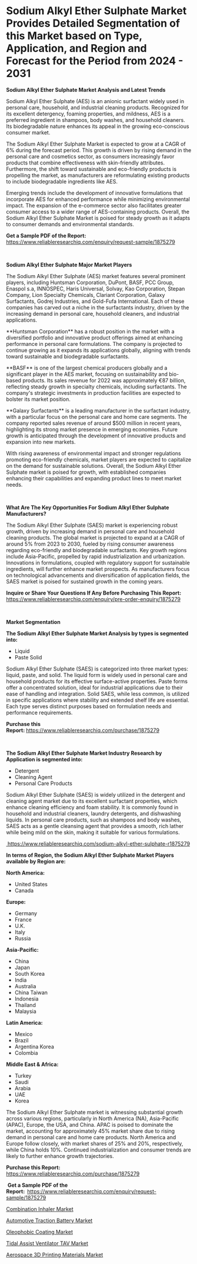 <p><h1>Sodium Alkyl Ether Sulphate Market Provides Detailed Segmentation of this Market based on Type, Application, and Region and Forecast for the Period from 2024 - 2031</h1></p><p><strong>Sodium Alkyl Ether Sulphate Market Analysis and Latest Trends</strong></p>
<p><p>Sodium Alkyl Ether Sulphate (AES) is an anionic surfactant widely used in personal care, household, and industrial cleaning products. Recognized for its excellent detergency, foaming properties, and mildness, AES is a preferred ingredient in shampoos, body washes, and household cleaners. Its biodegradable nature enhances its appeal in the growing eco-conscious consumer market.</p><p>The Sodium Alkyl Ether Sulphate Market is expected to grow at a CAGR of 6% during the forecast period. This growth is driven by rising demand in the personal care and cosmetics sector, as consumers increasingly favor products that combine effectiveness with skin-friendly attributes. Furthermore, the shift toward sustainable and eco-friendly products is propelling the market, as manufacturers are reformulating existing products to include biodegradable ingredients like AES.</p><p>Emerging trends include the development of innovative formulations that incorporate AES for enhanced performance while minimizing environmental impact. The expansion of the e-commerce sector also facilitates greater consumer access to a wider range of AES-containing products. Overall, the Sodium Alkyl Ether Sulphate Market is poised for steady growth as it adapts to consumer demands and environmental standards.</p></p>
<p><strong>Get a Sample PDF of the Report:&nbsp;</strong> <a href="https://www.reliableresearchiq.com/enquiry/request-sample/1875279?utm_campaign=1141&utm_medium=2&utm_source=Github&utm_content=ia&utm_term=11112024&utm_id=sodium-alkyl-ether-sulphate">https://www.reliableresearchiq.com/enquiry/request-sample/1875279</a></p>
<p>&nbsp;</p>
<p><strong>Sodium Alkyl Ether Sulphate Major Market Players</strong></p>
<p><p>The Sodium Alkyl Ether Sulphate (AES) market features several prominent players, including Huntsman Corporation, DuPont, BASF, PCC Group, Enaspol s.a, INNOSPEC, Haris Universal, Solvay, Kao Corporation, Stepan Company, Lion Specialty Chemicals, Clariant Corporation, Galaxy Surfactants, Godrej Industries, and Gold-Fufa International. Each of these companies has carved out a niche in the surfactants industry, driven by the increasing demand in personal care, household cleaners, and industrial applications.</p><p>**Huntsman Corporation** has a robust position in the market with a diversified portfolio and innovative product offerings aimed at enhancing performance in personal care formulations. The company is projected to continue growing as it expands its applications globally, aligning with trends toward sustainable and biodegradable surfactants.</p><p>**BASF** is one of the largest chemical producers globally and a significant player in the AES market, focusing on sustainability and bio-based products. Its sales revenue for 2022 was approximately €87 billion, reflecting steady growth in specialty chemicals, including surfactants. The company's strategic investments in production facilities are expected to bolster its market position.</p><p>**Galaxy Surfactants** is a leading manufacturer in the surfactant industry, with a particular focus on the personal care and home care segments. The company reported sales revenue of around $500 million in recent years, highlighting its strong market presence in emerging economies. Future growth is anticipated through the development of innovative products and expansion into new markets.</p><p>With rising awareness of environmental impact and stronger regulations promoting eco-friendly chemicals, market players are expected to capitalize on the demand for sustainable solutions. Overall, the Sodium Alkyl Ether Sulphate market is poised for growth, with established companies enhancing their capabilities and expanding product lines to meet market needs.</p></p>
<p>&nbsp;</p>
<p><strong>What Are The Key Opportunities For Sodium Alkyl Ether Sulphate Manufacturers?</strong></p>
<p><p>The Sodium Alkyl Ether Sulphate (SAES) market is experiencing robust growth, driven by increasing demand in personal care and household cleaning products. The global market is projected to expand at a CAGR of around 5% from 2023 to 2030, fueled by rising consumer awareness regarding eco-friendly and biodegradable surfactants. Key growth regions include Asia-Pacific, propelled by rapid industrialization and urbanization. Innovations in formulations, coupled with regulatory support for sustainable ingredients, will further enhance market prospects. As manufacturers focus on technological advancements and diversification of application fields, the SAES market is poised for sustained growth in the coming years.</p></p>
<p><strong>Inquire or Share Your Questions If Any Before Purchasing This Report:</strong> <a href="https://www.reliableresearchiq.com/enquiry/pre-order-enquiry/1875279?utm_campaign=1141&utm_medium=2&utm_source=Github&utm_content=ia&utm_term=11112024&utm_id=sodium-alkyl-ether-sulphate">https://www.reliableresearchiq.com/enquiry/pre-order-enquiry/1875279</a></p>
<p>&nbsp;</p>
<p><strong>Market Segmentation</strong></p>
<p><strong>The Sodium Alkyl Ether Sulphate Market Analysis by types is segmented into:</strong></p>
<p><ul><li>Liquid</li><li>Paste Solid</li></ul></p>
<p><p>Sodium Alkyl Ether Sulphate (SAES) is categorized into three market types: liquid, paste, and solid. The liquid form is widely used in personal care and household products for its effective surface-active properties. Paste forms offer a concentrated solution, ideal for industrial applications due to their ease of handling and integration. Solid SAES, while less common, is utilized in specific applications where stability and extended shelf life are essential. Each type serves distinct purposes based on formulation needs and performance requirements.</p></p>
<p><strong>Purchase this Report:&nbsp;</strong><a href="https://www.reliableresearchiq.com/purchase/1875279?utm_campaign=1141&utm_medium=2&utm_source=Github&utm_content=ia&utm_term=11112024&utm_id=sodium-alkyl-ether-sulphate">https://www.reliableresearchiq.com/purchase/1875279</a></p>
<p>&nbsp;</p>
<p><strong>The Sodium Alkyl Ether Sulphate Market Industry Research by Application is segmented into:</strong></p>
<p><ul><li>Detergent</li><li>Cleaning Agent</li><li>Personal Care Products</li></ul></p>
<p><p>Sodium Alkyl Ether Sulphate (SAES) is widely utilized in the detergent and cleaning agent market due to its excellent surfactant properties, which enhance cleaning efficiency and foam stability. It is commonly found in household and industrial cleaners, laundry detergents, and dishwashing liquids. In personal care products, such as shampoos and body washes, SAES acts as a gentle cleansing agent that provides a smooth, rich lather while being mild on the skin, making it suitable for various formulations.</p></p>
<p><a href="https://www.reliableresearchiq.com/sodium-alkyl-ether-sulphate-r1875279?utm_campaign=1141&utm_medium=2&utm_source=Github&utm_content=ia&utm_term=11112024&utm_id=sodium-alkyl-ether-sulphate">&nbsp;https://www.reliableresearchiq.com/sodium-alkyl-ether-sulphate-r1875279</a></p>
<p><strong>In terms of Region, the Sodium Alkyl Ether Sulphate Market Players available by Region are:</strong></p>
<p>
    <p> <strong> North America: </strong>
        <ul>
            <li>United States</li>
            <li>Canada</li>
        </ul>
        </p> 
    <p> <strong> Europe: </strong>
        <ul>
            <li>Germany</li>
            <li>France</li>
            <li>U.K.</li>
            <li>Italy</li>
            <li>Russia</li>
        </ul>
        </p> 
    <p> <strong> Asia-Pacific: </strong>
        <ul>
            <li>China</li>
            <li>Japan</li>
            <li>South Korea</li>
            <li>India</li>
            <li>Australia</li>
            <li>China Taiwan</li>
            <li>Indonesia</li>
            <li>Thailand</li>
            <li>Malaysia</li>
        </ul>
        </p> 
    <p> <strong> Latin America: </strong>
        <ul>
            <li>Mexico</li>
            <li>Brazil</li>
            <li>Argentina Korea</li>
            <li>Colombia</li>
        </ul>
        </p> 
    <p> <strong> Middle East & Africa: </strong>
        <ul>
            <li>Turkey</li>
            <li>Saudi</li>
            <li>Arabia</li>
            <li>UAE</li>
            <li>Korea</li>
        </ul>
    </p>
    </p>
<p><p>The Sodium Alkyl Ether Sulphate market is witnessing substantial growth across various regions, particularly in North America (NA), Asia-Pacific (APAC), Europe, the USA, and China. APAC is poised to dominate the market, accounting for approximately 45% market share due to rising demand in personal care and home care products. North America and Europe follow closely, with market shares of 25% and 20%, respectively, while China holds 10%. Continued industrialization and consumer trends are likely to further enhance growth trajectories.</p></p>
<p><strong>Purchase this Report: </strong><a href="https://www.reliableresearchiq.com/purchase/1875279?utm_campaign=1141&utm_medium=2&utm_source=Github&utm_content=ia&utm_term=11112024&utm_id=sodium-alkyl-ether-sulphate">https://www.reliableresearchiq.com/purchase/1875279</a></p>
<p>&nbsp;<strong>Get a Sample PDF of the Report:&nbsp;&nbsp;</strong><a href="https://www.reliableresearchiq.com/enquiry/request-sample/1875279?utm_campaign=1141&utm_medium=2&utm_source=Github&utm_content=ia&utm_term=11112024&utm_id=sodium-alkyl-ether-sulphate">https://www.reliableresearchiq.com/enquiry/request-sample/1875279</a></p>
<p><strong></strong></p>
<p><p><a href="https://issuu.com/reportprime-2/docs/combination-inhaler-market-size-203_f4bce73b74ebeb?utm_campaign=1141&utm_medium=2&utm_source=Github&utm_content=ia&utm_term=11112024&utm_id=sodium-alkyl-ether-sulphate">Combination Inhaler Market</a></p><p><a href="https://www.linkedin.com/pulse/navigating-global-automotive-traction-battery-market-from-trends-iv1lf?utm_campaign=1141&utm_medium=2&utm_source=Github&utm_content=ia&utm_term=11112024&utm_id=sodium-alkyl-ether-sulphate">Automotive Traction Battery Market</a></p><p><a href="https://github.com/lmorisekv5e/Market-Research-Report-List-1/blob/main/oleophobic-coating-market.md?utm_campaign=1141&utm_medium=2&utm_source=Github&utm_content=ia&utm_term=11112024&utm_id=sodium-alkyl-ether-sulphate">Oleophobic Coating Market</a></p><p><a href="https://issuu.com/reportprime-2/docs/tidal-assist-ventilator-tav-market-_7292b32a09cb08?utm_campaign=1141&utm_medium=2&utm_source=Github&utm_content=ia&utm_term=11112024&utm_id=sodium-alkyl-ether-sulphate">Tidal Assist Ventilator TAV Market</a></p><p><a href="https://github.com/anitrabixvburgie/Market-Research-Report-List-1/blob/main/aerospace-3d-printing-materials-market.md?utm_campaign=1141&utm_medium=2&utm_source=Github&utm_content=ia&utm_term=11112024&utm_id=sodium-alkyl-ether-sulphate">Aerospace 3D Printing Materials Market</a></p></p>